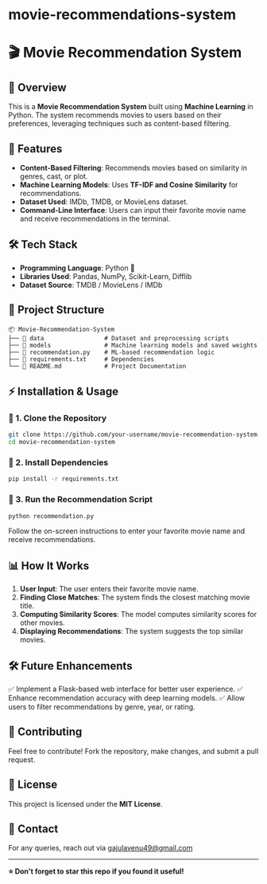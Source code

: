 # movie-recommendations-system
# 🎬 Movie Recommendation System

## 📌 Overview
This is a **Movie Recommendation System** built using **Machine Learning** in Python. The system recommends movies to users based on their preferences, leveraging techniques such as content-based filtering.

## 🚀 Features
- **Content-Based Filtering**: Recommends movies based on similarity in genres, cast, or plot.
- **Machine Learning Models**: Uses **TF-IDF and Cosine Similarity** for recommendations.
- **Dataset Used**: IMDb, TMDB, or MovieLens dataset.
- **Command-Line Interface**: Users can input their favorite movie name and receive recommendations in the terminal.

## 🛠️ Tech Stack
- **Programming Language**: Python 🐍
- **Libraries Used**: Pandas, NumPy, Scikit-Learn, Difflib
- **Dataset Source**: TMDB / MovieLens / IMDb

## 📂 Project Structure
```
📦 Movie-Recommendation-System
├── 📂 data                 # Dataset and preprocessing scripts
├── 📂 models               # Machine learning models and saved weights
├── 📜 recommendation.py    # ML-based recommendation logic
├── 📜 requirements.txt     # Dependencies
└── 📜 README.md            # Project Documentation
```

## ⚡ Installation & Usage
### 🔹 1. Clone the Repository
```bash
git clone https://github.com/your-username/movie-recommendation-system.git
cd movie-recommendation-system
```
### 🔹 2. Install Dependencies
```bash
pip install -r requirements.txt
```
### 🔹 3. Run the Recommendation Script
```bash
python recommendation.py
```
Follow the on-screen instructions to enter your favorite movie name and receive recommendations.

## 📊 How It Works
1. **User Input**: The user enters their favorite movie name.
2. **Finding Close Matches**: The system finds the closest matching movie title.
3. **Computing Similarity Scores**: The model computes similarity scores for other movies.
4. **Displaying Recommendations**: The system suggests the top similar movies.

## 🛠️ Future Enhancements
✅ Implement a Flask-based web interface for better user experience.
✅ Enhance recommendation accuracy with deep learning models.
✅ Allow users to filter recommendations by genre, year, or rating.

## 🤝 Contributing
Feel free to contribute! Fork the repository, make changes, and submit a pull request.

## 📜 License
This project is licensed under the **MIT License**.

## 📩 Contact
For any queries, reach out via gajulavenu49@gmail.com

---
**⭐ Don't forget to star this repo if you found it useful!**
